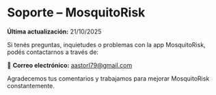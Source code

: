 # Soporte – MosquitoRisk

**Última actualización:** 21/10/2025

Si tenés preguntas, inquietudes o problemas con la app MosquitoRisk, podés contactarnos a través de:

📧 **Correo electrónico:** aastorl79@gmail.com

Agradecemos tus comentarios y trabajamos para mejorar MosquitoRisk constantemente.
